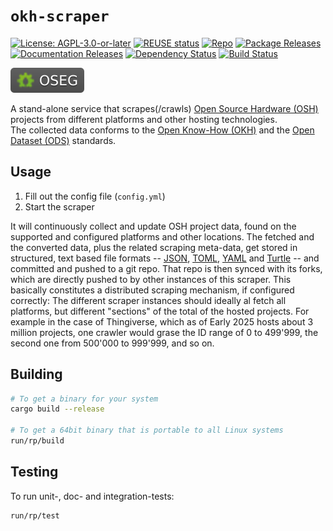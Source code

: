 <!--
SPDX-FileCopyrightText: 2021-2025 Robin Vobruba <hoijui.quaero@gmail.com>

SPDX-License-Identifier: CC0-1.0
-->

# `okh-scraper`

[![License: AGPL-3.0-or-later](
    https://img.shields.io/badge/License-AGPL%203.0+-blue.svg)](
    LICENSE.txt)
[![REUSE status](
    https://api.reuse.software/badge/github.com/iop-alliance/okh-scraper)](
    https://api.reuse.software/info/github.com/iop-alliance/okh-scraper)
[![Repo](
    https://img.shields.io/badge/Repo-GitHub-555555&logo=github.svg)](
    https://github.com/iop-alliance/okh-scraper)
[![Package Releases](
    https://img.shields.io/crates/v/okh-scraper.svg)](
    https://crates.io/crates/okh-scraper)
[![Documentation Releases](
    https://docs.rs/okh-scraper/badge.svg)](
    https://docs.rs/okh-scraper)
[![Dependency Status](
    https://deps.rs/repo/github/iop-alliance/okh-scraper/status.svg)](
    https://deps.rs/repo/github/iop-alliance/okh-scraper)
[![Build Status](
    https://github.com/iop-alliance/okh-scraper/workflows/build/badge.svg)](
    https://github.com/iop-alliance/okh-scraper/actions)

[![In cooperation with Open Source Ecology Germany](
    https://raw.githubusercontent.com/osegermany/tiny-files/master/res/media/img/badge-oseg.svg)](
    https://opensourceecology.de)

A stand-alone service that scrapes(/crawls)
[Open Source Hardware (OSH)][OSH] projects
from different platforms
and other hosting technologies. \
The collected data conforms to the [Open Know-How (OKH)][OKH]
and the [Open Dataset (ODS)][ODS] standards.

## Usage

1. Fill out the config file (`config.yml`)
2. Start the scraper

It will continuously collect and update OSH project data,
found on the supported and configured platforms and other locations.
The fetched and the converted data,
plus the related scraping meta-data,
get stored in structured, text based file formats --
[JSON], [TOML], [YAML] and [Turtle] --
and committed and pushed to a git repo.
That repo is then synced with its forks,
which are directly pushed to by other instances of this scraper.
This basically constitutes a distributed scraping mechanism,
if configured correctly:
The different scraper instances should ideally al fetch all platforms,
but different "sections" of the total of the hosted projects.
For example in the case of Thingiverse,
which as of Early 2025 hosts about 3 million projects,
one crawler would grase the ID range of 0 to 499'999,
the second one from 500'000 to 999'999,
and so on.

## Building

```bash
# To get a binary for your system
cargo build --release

# To get a 64bit binary that is portable to all Linux systems
run/rp/build
```

## Testing

To run unit-, doc- and integration-tests:

```bash
run/rp/test
```

[ODS]: https://codeberg.org/elevont/open-dataset/
[OKH]: https://github.com/iop-alliance/OpenKnowHow/
[OSH]: https://www.opensourcehardware.org/
[JSON]: https://www.json.org/
[TOML]: https://toml.io/
[YAML]: https://yaml.org/
[Turtle]: https://www.w3.org/TR/turtle/
